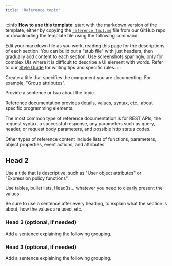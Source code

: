 ```yaml
---
title: 'Reference topic'
---
```


:::info **How to use this template**: start with the markdown version of the template, either by copying the
[`reference.tmpl.md`](https://github.com/theepicsaxguy/homelab/tree/main/docs/docs/templates) file from our GitHub repo
or downloading the template file using the following command:

Edit your markdown file as you work, reading this page for the descriptions of each section. You can build out a "stub
file" with just headers, then gradually add content to each section. Use screenshots sparingly, only for complex UIs
where it is difficult to describe a UI element with words. Refer to our [Style Guide](../style-guide.mdx) for writing
tips and specific rules. :::

Create a title that specifies the component you are documenting. For example, "Group attributes".

Provide a sentence or two about the topic.

Reference documentation provides details, values, syntax, etc., about specific programming elements.

The most common type of reference documentation is for REST APIs; the request syntax, a successful response, any
parameters such as query, header, or request body parameters, and possible http status codes.

Other types of reference content include lists of functions, parameters, object properties, event actions, and
attributes.

## Head 2

Use a title that is descriptive, such as "User object attributes" or "Expression policy functions".

Use tables, bullet lists, Head3s... whatever you need to clearly present the values.

Be sure to use a sentence after every heading, to explain what the section is about, how the values are used, etc.

### Head 3 (optional, if needed)

Add a sentence explaining the following grouping.

### Head 3 (optional, if needed)

Add a sentence explaining the following grouping.
